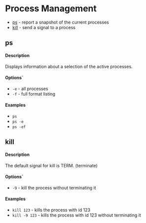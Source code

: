 # Process Management

* [ps](#ps) - report a snapshot of the current processes
* [kill](#kill) - send a signal to a process

## ps

#### Description
Displays information about a selection of the active processes.

#### Options`
* `-e` - all processes
* `-f` - full format listing

#### Examples
* `ps`
* `ps -e`
* `ps -ef`

## kill

#### Description
The default signal for kill is TERM. (terminate)

#### Options`
* `-9` - kill the process without terminating it

#### Examples
* `kill 123` - kills the process with id 123
* `kill -9 123` - kills the process with id 123 without terminating it
